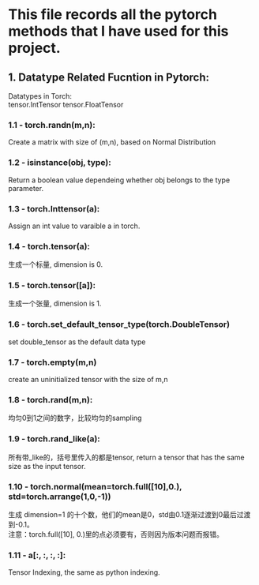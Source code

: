 # This file records all the pytorch methods that I have used for this project.
## 1. Datatype Related Fucntion in Pytorch:
Datatypes in Torch: \
tensor.IntTensor
tensor.FloatTensor
### 1.1 - torch.randn(m,n):
Create a matrix with size of (m,n), based on Normal Distribution
### 1.2 - isinstance(obj, type):
Return a boolean value dependeing whether obj belongs to the type parameter.
<br>
### 1.3 - torch.Inttensor(a):
Assign an int value to varaible a in torch.
### 1.4 - torch.tensor(a):
生成一个标量, dimension is 0.
### 1.5 - torch.tensor([a]):
生成一个张量, dimension is 1.
### 1.6 - torch.set_default_tensor_type(torch.DoubleTensor)
set double_tensor as the default data type
### 1.7 - torch.empty(m,n)
create an uninitialized tensor with the size of m,n
### 1.8 - torch.rand(m,n):
均匀0到1之间的数字，比较均匀的sampling
### 1.9 - torch.rand_like(a):
所有带_like的，括号里传入的都是tensor, return a tensor that has the same size as the input tensor.
### 1.10 - torch.normal(mean=torch.full([10],0.), std=torch.arrange(1,0,-1))
生成 dimension=1 的十个数，他们的mean是0，std由0.1逐渐过渡到0最后过渡到-0.1。\
注意：torch.full([10], 0.)里的点必须要有，否则因为版本问题而报错。
### 1.11 - a[:, :, :, :]:
Tensor Indexing, the same as python indexing.
